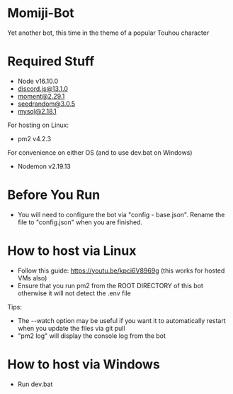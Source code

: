 # Momiji-Bot
Yet another bot, this time in the theme of a popular Touhou character

# Required Stuff
- Node v16.10.0
- discord.js@13.1.0
- moment@2.29.1
- seedrandom@3.0.5
- mysql@2.18.1

For hosting on Linux:
- pm2 v4.2.3

For convenience on either OS (and to use dev.bat on Windows)
- Nodemon v2.19.13

# Before You Run
- You will need to configure the bot via "config - base.json". Rename the file to "config.json" when you are finished.

# How to host via Linux
- Follow this guide: https://youtu.be/kpci6V8969g (this works for hosted VMs also)
- Ensure that you run pm2 from the ROOT DIRECTORY of this bot otherwise it will not detect the .env file

Tips:
- The --watch option may be useful if you want it to automatically restart when you update the files via git pull
- "pm2 log" will display the console log from the bot

# How to host via Windows
- Run dev.bat
